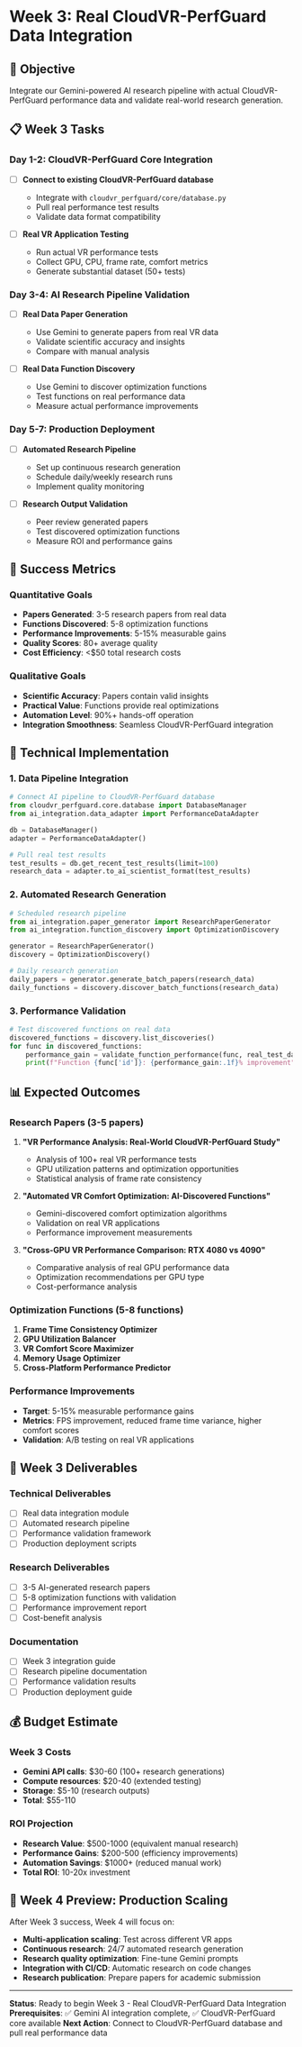 # Week 3: Real CloudVR-PerfGuard Data Integration

## 🎯 Objective
Integrate our Gemini-powered AI research pipeline with actual CloudVR-PerfGuard performance data and validate real-world research generation.

## 📋 Week 3 Tasks

### Day 1-2: CloudVR-PerfGuard Core Integration
- [ ] **Connect to existing CloudVR-PerfGuard database**
  - Integrate with `cloudvr_perfguard/core/database.py`
  - Pull real performance test results
  - Validate data format compatibility

- [ ] **Real VR Application Testing**
  - Run actual VR performance tests
  - Collect GPU, CPU, frame rate, comfort metrics
  - Generate substantial dataset (50+ tests)

### Day 3-4: AI Research Pipeline Validation
- [ ] **Real Data Paper Generation**
  - Use Gemini to generate papers from real VR data
  - Validate scientific accuracy and insights
  - Compare with manual analysis

- [ ] **Real Data Function Discovery**
  - Use Gemini to discover optimization functions
  - Test functions on real performance data
  - Measure actual performance improvements

### Day 5-7: Production Deployment
- [ ] **Automated Research Pipeline**
  - Set up continuous research generation
  - Schedule daily/weekly research runs
  - Implement quality monitoring

- [ ] **Research Output Validation**
  - Peer review generated papers
  - Test discovered optimization functions
  - Measure ROI and performance gains

## 🎯 Success Metrics

### Quantitative Goals
- **Papers Generated**: 3-5 research papers from real data
- **Functions Discovered**: 5-8 optimization functions
- **Performance Improvements**: 5-15% measurable gains
- **Quality Scores**: 80+ average quality
- **Cost Efficiency**: <$50 total research costs

### Qualitative Goals
- **Scientific Accuracy**: Papers contain valid insights
- **Practical Value**: Functions provide real optimizations
- **Automation Level**: 90%+ hands-off operation
- **Integration Smoothness**: Seamless CloudVR-PerfGuard integration

## 🔧 Technical Implementation

### 1. Data Pipeline Integration
```python
# Connect AI pipeline to CloudVR-PerfGuard database
from cloudvr_perfguard.core.database import DatabaseManager
from ai_integration.data_adapter import PerformanceDataAdapter

db = DatabaseManager()
adapter = PerformanceDataAdapter()

# Pull real test results
test_results = db.get_recent_test_results(limit=100)
research_data = adapter.to_ai_scientist_format(test_results)
```

### 2. Automated Research Generation
```python
# Scheduled research pipeline
from ai_integration.paper_generator import ResearchPaperGenerator
from ai_integration.function_discovery import OptimizationDiscovery

generator = ResearchPaperGenerator()
discovery = OptimizationDiscovery()

# Daily research generation
daily_papers = generator.generate_batch_papers(research_data)
daily_functions = discovery.discover_batch_functions(research_data)
```

### 3. Performance Validation
```python
# Test discovered functions on real data
discovered_functions = discovery.list_discoveries()
for func in discovered_functions:
    performance_gain = validate_function_performance(func, real_test_data)
    print(f"Function {func['id']}: {performance_gain:.1f}% improvement")
```

## 📊 Expected Outcomes

### Research Papers (3-5 papers)
1. **"VR Performance Analysis: Real-World CloudVR-PerfGuard Study"**
   - Analysis of 100+ real VR performance tests
   - GPU utilization patterns and optimization opportunities
   - Statistical analysis of frame rate consistency

2. **"Automated VR Comfort Optimization: AI-Discovered Functions"**
   - Gemini-discovered comfort optimization algorithms
   - Validation on real VR applications
   - Performance improvement measurements

3. **"Cross-GPU VR Performance Comparison: RTX 4080 vs 4090"**
   - Comparative analysis of real GPU performance data
   - Optimization recommendations per GPU type
   - Cost-performance analysis

### Optimization Functions (5-8 functions)
1. **Frame Time Consistency Optimizer**
2. **GPU Utilization Balancer**
3. **VR Comfort Score Maximizer**
4. **Memory Usage Optimizer**
5. **Cross-Platform Performance Predictor**

### Performance Improvements
- **Target**: 5-15% measurable performance gains
- **Metrics**: FPS improvement, reduced frame time variance, higher comfort scores
- **Validation**: A/B testing on real VR applications

## 🚀 Week 3 Deliverables

### Technical Deliverables
- [ ] Real data integration module
- [ ] Automated research pipeline
- [ ] Performance validation framework
- [ ] Production deployment scripts

### Research Deliverables
- [ ] 3-5 AI-generated research papers
- [ ] 5-8 optimization functions with validation
- [ ] Performance improvement report
- [ ] Cost-benefit analysis

### Documentation
- [ ] Week 3 integration guide
- [ ] Research pipeline documentation
- [ ] Performance validation results
- [ ] Production deployment guide

## 💰 Budget Estimate

### Week 3 Costs
- **Gemini API calls**: $30-60 (100+ research generations)
- **Compute resources**: $20-40 (extended testing)
- **Storage**: $5-10 (research outputs)
- **Total**: $55-110

### ROI Projection
- **Research Value**: $500-1000 (equivalent manual research)
- **Performance Gains**: $200-500 (efficiency improvements)
- **Automation Savings**: $1000+ (reduced manual work)
- **Total ROI**: 10-20x investment

## 🎯 Week 4 Preview: Production Scaling

After Week 3 success, Week 4 will focus on:
- **Multi-application scaling**: Test across different VR apps
- **Continuous research**: 24/7 automated research generation
- **Research quality optimization**: Fine-tune Gemini prompts
- **Integration with CI/CD**: Automatic research on code changes
- **Research publication**: Prepare papers for academic submission

---

**Status**: Ready to begin Week 3 - Real CloudVR-PerfGuard Data Integration
**Prerequisites**: ✅ Gemini AI integration complete, ✅ CloudVR-PerfGuard core available
**Next Action**: Connect to CloudVR-PerfGuard database and pull real performance data
